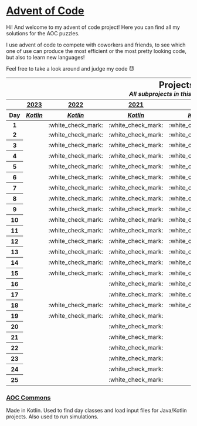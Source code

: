 # [Advent of Code](https://adventofcode.com/about)

Hi! And welcome to my advent of code project! Here you can find all my solutions for the AOC puzzles.

I use advent of code to compete with coworkers and friends, to see which one of use can produce the most efficient or
the most pretty looking code, but also to learn new languages!

Feel free to take a look around and judge my code :smiling_imp:

<table>
<thead>
<tr>
<th colspan="7" style="text-align: center">
<h2 style="padding: 0; margin: 0">Projects</h2>
<i>All subprojects in this repository.</i>
</th>
</tr>

<tr style="text-align: center">
<th></th>
<th style="text-align: center"><a href="https://adventofcode.com/2023">2023</a></th>
<th style="text-align: center"><a href="https://adventofcode.com/2022">2022</a></th>
<th style="text-align: center"><a href="https://adventofcode.com/2021">2021</a></th>
<th style="text-align: center" colspan="2"><a href="https://adventofcode.com/2020">2020</a></th>
<th style="text-align: center"><a href="https://adventofcode.com/2015">2015</a></th>
</tr>

<tr>
<th>Day</th>
<th style="text-align: center"><a href="2023/kotlin"><i>Kotlin</i></a></th>
<th style="text-align: center"><a href="2022/kotlin"><i>Kotlin</i></a></th>
<th style="text-align: center"><a href="2021/kotlin"><i>Kotlin</i></a></th>
<th style="text-align: center"><a href="2020/kotlin"><i>Kotlin</i></a></th>
<th style="text-align: center"><a href="2020/lua"><i>Lua</i></a></th>
<th style="text-align: center"><a href="2015"><i>Java</i></a></th>
</tr>
</thead>

<tbody>
<tr style="text-align: center">
<td><b>1</b></td>
<td></td>
<td>:white_check_mark:</td>
<td>:white_check_mark:</td>
<td>:white_check_mark:</td>
<td>:white_check_mark:</td>
<td>:white_check_mark:</td>
</tr>

<tr style="text-align: center">
<td><b>2</b></td>
<td></td>
<td>:white_check_mark:</td>
<td>:white_check_mark:</td>
<td>:white_check_mark:</td>
<td>:white_check_mark:</td>
<td>:white_check_mark:</td>
</tr>

<tr>
<th>3</th>
<td></td>
<td>:white_check_mark:</td>
<td>:white_check_mark:</td>
<td>:white_check_mark:</td>
<td>:white_check_mark:</td>
<td>:white_check_mark:</td>
</tr>

<tr>
<th>4</th>
<td></td>
<td>:white_check_mark:</td>
<td>:white_check_mark:</td>
<td>:white_check_mark:</td>
<td>:white_check_mark:</td>
<td>:white_check_mark:</td>
</tr>

<tr>
<th>5</th>
<td></td>
<td>:white_check_mark:</td>
<td>:white_check_mark:</td>
<td>:white_check_mark:</td>
<td>:white_check_mark:</td>
<td>:white_check_mark:</td>
</tr>

<tr>
<th>6</th>
<td></td>
<td>:white_check_mark:</td>
<td>:white_check_mark:</td>
<td>:white_check_mark:</td>
<td>:white_check_mark:</td>
<td>:white_check_mark:</td>
</tr>

<tr>
<th>7</th>
<td></td>
<td>:white_check_mark:</td>
<td>:white_check_mark:</td>
<td>:white_check_mark:</td>
<td></td>
<td></td>
</tr>

<tr>
<th>8</th>
<td></td>
<td>:white_check_mark:</td>
<td>:white_check_mark:</td>
<td>:white_check_mark:</td>
<td></td>
<td></td>
</tr>

<tr>
<th>9</th>
<td></td>
<td>:white_check_mark:</td>
<td>:white_check_mark:</td>
<td>:white_check_mark:</td>
<td></td>
<td></td>
</tr>

<tr>
<th>10</th>
<td></td>
<td>:white_check_mark:</td>
<td>:white_check_mark:</td>
<td>:white_check_mark:</td>
<td></td>
<td></td>
</tr>

<tr>
<th>11</th>
<td></td>
<td>:white_check_mark:</td>
<td>:white_check_mark:</td>
<td>:white_check_mark:</td>
<td></td>
<td></td>
</tr>

<tr>
<th>12</th>
<td></td>
<td>:white_check_mark:</td>
<td>:white_check_mark:</td>
<td>:white_check_mark:</td>
<td></td>
<td></td>
</tr>

<tr>
<th>13</th>
<td></td>
<td>:white_check_mark:</td>
<td>:white_check_mark:</td>
<td>:white_check_mark:</td>
<td></td>
<td></td>
</tr>

<tr>
<th>14</th>
<td></td>
<td>:white_check_mark:</td>
<td>:white_check_mark:</td>
<td>:white_check_mark:</td>
<td></td>
<td></td>
</tr>

<tr>
<th>15</th>
<td></td>
<td>:white_check_mark:</td>
<td>:white_check_mark:</td>
<td>:white_check_mark:</td>
<td></td>
<td></td>
</tr>

<tr>
<th>16</th>
<td></td>
<td></td>
<td>:white_check_mark:</td>
<td>:white_check_mark:</td>
<td></td>
<td></td>
</tr>

<tr>
<th>17</th>
<td></td>
<td></td>
<td>:white_check_mark:</td>
<td>:white_check_mark:</td>
<td></td>
<td></td>
</tr>

<tr>
<th>18</th>
<td></td>
<td>:white_check_mark:</td>
<td>:white_check_mark:</td>
<td>:white_check_mark:</td>
<td></td>
<td></td>
</tr>

<tr>
<th>19</th>
<td></td>
<td>:white_check_mark:</td>
<td>:white_check_mark:</td>
<td></td>
<td></td>
<td></td>
</tr>

<tr>
<th>20</th>
<td></td>
<td></td>
<td>:white_check_mark:</td>
<td></td>
<td></td>
<td></td>
</tr>

<tr>
<th>21</th>
<td></td>
<td></td>
<td>:white_check_mark:</td>
<td></td>
<td></td>
<td></td>
</tr>

<tr>
<th>22</th>
<td></td>
<td></td>
<td>:white_check_mark:</td>
<td></td>
<td></td>
<td></td>
</tr>

<tr>
<th>23</th>
<td></td>
<td></td>
<td>:white_check_mark:</td>
<td></td>
<td></td>
<td></td>
</tr>

<tr>
<th>24</th>
<td></td>
<td></td>
<td>:white_check_mark:</td>
<td></td>
<td></td>
<td></td>
</tr>

<tr>
<th>25</th>
<td></td>
<td></td>
<td>:white_check_mark:</td>
<td></td>
<td></td>
<td></td>
</tr>
</tbody>
</table>

### [AOC Commons](aoc-commons)

Made in Kotlin. Used to find day classes and load input files for Java/Kotlin projects. Also used to run simulations.
